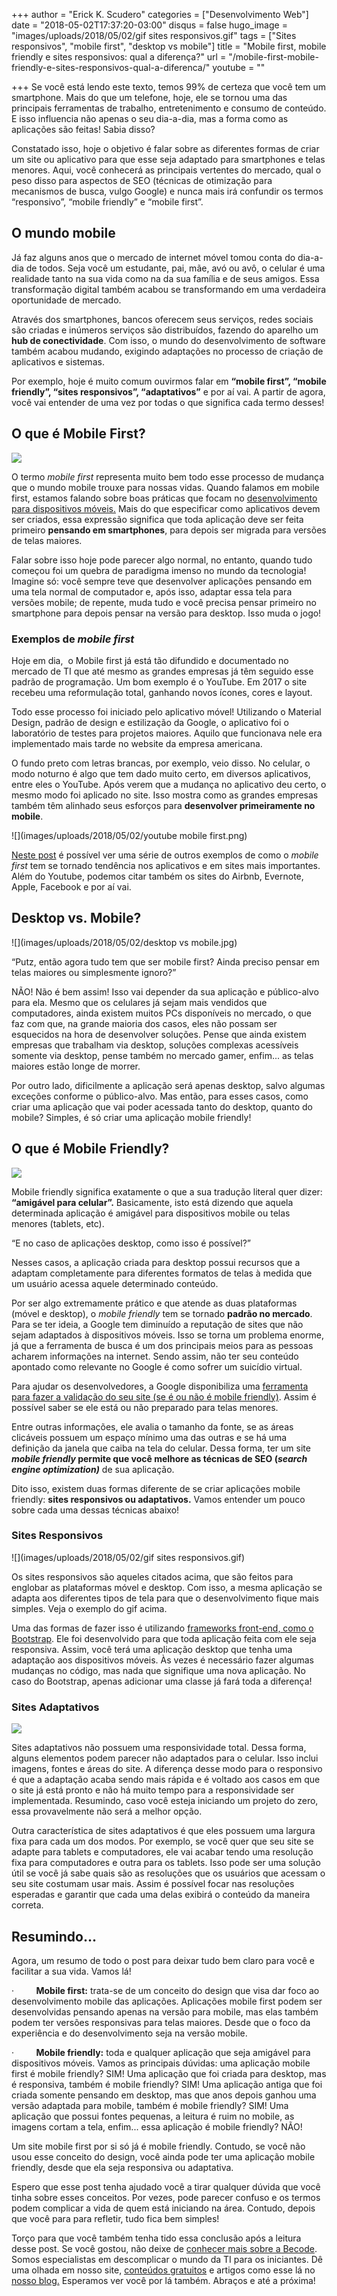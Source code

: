 +++
author = "Erick K. Scudero"
categories = ["Desenvolvimento Web"]
date = "2018-05-02T17:37:20-03:00"
disqus = false
hugo_image = "images/uploads/2018/05/02/gif sites responsivos.gif"
tags = ["Sites responsivos", "mobile first", "desktop vs mobile"]
title = "Mobile first, mobile friendly e sites responsivos: qual a diferença?"
url = "/mobile-first-mobile-friendly-e-sites-responsivos-qual-a-diferenca/"
youtube = ""

+++
Se você está lendo este texto, temos 99% de certeza que você tem um smartphone. Mais do que um telefone, hoje, ele se tornou uma das principais ferramentas de trabalho, entretenimento e consumo de conteúdo. E isso influencia não apenas o seu dia-a-dia, mas a forma como as aplicações são feitas! Sabia disso?

Constatado isso, hoje o objetivo é falar sobre as diferentes formas de criar um site ou aplicativo para que esse seja adaptado para smartphones e telas menores. Aqui, você conhecerá as principais vertentes do mercado, qual o peso disso para aspectos de SEO (técnicas de otimização para mecanismos de busca, vulgo Google) e nunca mais irá confundir os termos “responsivo”, “mobile friendly” e “mobile first”.

## **O mundo mobile**

Já faz alguns anos que o mercado de internet móvel tomou conta do dia-a-dia de todos. Seja você um estudante, pai, mãe, avó ou avô, o celular é uma realidade tanto na sua vida como na da sua família e de seus amigos. Essa transformação digital também acabou se transformando em uma verdadeira oportunidade de mercado.

Através dos smartphones, bancos oferecem seus serviços, redes sociais são criadas e inúmeros serviços são distribuídos, fazendo do aparelho um **hub de conectividade**. Com isso, o mundo do desenvolvimento de software também acabou mudando, exigindo adaptações no processo de criação de aplicativos e sistemas.

Por exemplo, hoje é muito comum ouvirmos falar em **“mobile first”, “mobile friendly”, “sites responsivos”, “adaptativos”** e por aí vai. A partir de agora, você vai entender de uma vez por todas o que significa cada termo desses!

## **O que é Mobile First?**

![](images/uploads/2018/05/02/mobile-first.png)

O termo _mobile first_ representa muito bem todo esse processo de mudança que o mundo mobile trouxe para nossas vidas. Quando falamos em mobile first, estamos falando sobre boas práticas que focam no [desenvolvimento para dispositivos móveis.](https://becode.com.br/trajetoria-de-um-desenvolvedor-mobile/) Mais do que especificar como aplicativos devem ser criados, essa expressão significa que toda aplicação deve ser feita primeiro **pensando em smartphones**, para depois ser migrada para versões de telas maiores.

Falar sobre isso hoje pode parecer algo normal, no entanto, quando tudo começou foi um quebra de paradigma imenso no mundo da tecnologia! Imagine só: você sempre teve que desenvolver aplicações pensando em uma tela normal de computador e, após isso, adaptar essa tela para versões mobile; de repente, muda tudo e você precisa pensar primeiro no smartphone para depois pensar na versão para desktop. Isso muda o jogo!

### **Exemplos de _mobile first_**

Hoje em dia,  o Mobile first já está tão difundido e documentado no mercado de TI que até mesmo as grandes empresas já têm seguido esse padrão de programação. Um bom exemplo é o YouTube. Em 2017 o site recebeu uma reformulação total, ganhando novos ícones, cores e layout.

Todo esse processo foi iniciado pelo aplicativo móvel! Utilizando o Material Design, padrão de design e estilização da Google, o aplicativo foi o laboratório de testes para projetos maiores. Aquilo que funcionava nele era implementado mais tarde no website da empresa americana.

O fundo preto com letras brancas, por exemplo, veio disso. No celular, o modo noturno é algo que tem dado muito certo, em diversos aplicativos, entre eles o YouTube. Após verem que a mudança no aplicativo deu certo, o mesmo modo foi aplicado no site. Isso mostra como as grandes empresas também têm alinhado seus esforços para **desenvolver primeiramente no mobile**.

![](images/uploads/2018/05/02/youtube mobile first.png)

<a href="https://medium.com/swlh/8-excellent-mobile-first-design-examples-for-designer-inspiration-d5c90d465221" rel="nofollow">Neste post</a> é possível ver uma série de outros exemplos de como o _mobile first_ tem se tornado tendência nos aplicativos e em sites mais importantes. Além do Youtube, podemos citar também os sites do Airbnb, Evernote, Apple, Facebook e por aí vai.

## **Desktop vs. Mobile?**

![](images/uploads/2018/05/02/desktop vs mobile.jpg)

“Putz, então agora tudo tem que ser mobile first? Ainda preciso pensar em telas maiores ou simplesmente ignoro?”

NÃO! Não é bem assim! Isso vai depender da sua aplicação e público-alvo para ela. Mesmo que os celulares já sejam mais vendidos que computadores, ainda existem muitos PCs disponíveis no mercado, o que faz com que, na grande maioria dos casos, eles não possam ser esquecidos na hora de desenvolver soluções. Pense que ainda existem empresas que trabalham via desktop, soluções complexas acessíveis somente via desktop, pense também no mercado gamer, enfim... as telas maiores estão longe de morrer.

Por outro lado, dificilmente a aplicação será apenas desktop, salvo algumas exceções conforme o público-alvo. Mas então, para esses casos, como criar uma aplicação que vai poder acessada tanto do desktop, quanto do mobile? Simples, é só criar uma aplicação mobile friendly!

## **O que é Mobile Friendly?**

![](images/uploads/2018/05/02/esquema-mobile-friendly.png)

Mobile friendly significa exatamente o que a sua tradução literal quer dizer: **“amigável para celular”.** Basicamente, isto está dizendo que aquela determinada aplicação é amigável para dispositivos mobile ou telas menores (tablets, etc).

“E no caso de aplicações desktop, como isso é possível?”

Nesses casos, a aplicação criada para desktop possui recursos que a adaptam completamente para diferentes formatos de telas à medida que um usuário acessa aquele determinado conteúdo.

Por ser algo extremamente prático e que atende as duas plataformas (móvel e desktop), o _mobile friendly_ tem se tornado **padrão no mercado**. Para se ter ideia, a Google tem diminuído a reputação de sites que não sejam adaptados à dispositivos móveis. Isso se torna um problema enorme, já que a ferramenta de busca é um dos principais meios para as pessoas acharem informações na internet. Sendo assim, não ter seu conteúdo apontado como relevante no Google é como sofrer um suicídio virtual.

Para ajudar os desenvolvedores, a Google disponibiliza uma <a href="https://search.google.com/test/mobile-friendly" rel="nofollow">ferramenta para fazer a validação do seu site (se é ou não é mobile friendly)</a>. Assim é possível saber se ele está ou não preparado para telas menores.

Entre outras informações, ele avalia o tamanho da fonte, se as áreas clicáveis possuem um espaço mínimo uma das outras e se há uma definição da janela que caiba na tela do celular. Dessa forma, ter um site **_mobile friendly_ permite que você melhore as técnicas de SEO (_search engine optimization)_** de sua aplicação.

Dito isso, existem duas formas diferente de se criar aplicações mobile friendly: **sites responsivos ou adaptativos.** Vamos entender um pouco sobre cada uma dessas técnicas abaixo!

### **Sites Responsivos**

![](images/uploads/2018/05/02/gif sites responsivos.gif)

Os sites responsivos são aqueles citados acima, que são feitos para englobar as plataformas móvel e desktop. Com isso, a mesma aplicação se adapta aos diferentes tipos de tela para que o desenvolvimento fique mais simples. Veja o exemplo do gif acima.

Uma das formas de fazer isso é utilizando [frameworks front-end, como o Bootstrap](https://becode.com.br/frameworks-front-end-mais-amados-segundo-github/). Ele foi desenvolvido para que toda aplicação feita com ele seja responsiva. Assim, você terá uma aplicação desktop que tenha uma adaptação aos dispositivos móveis. Às vezes é necessário fazer algumas mudanças no código, mas nada que signifique uma nova aplicação. No caso do Bootstrap, apenas adicionar uma classe já fará toda a diferença!

### **Sites Adaptativos**

![](images/uploads/2018/05/02/Adaptative-design.png)

Sites adaptativos não possuem uma responsividade total. Dessa forma, alguns elementos podem parecer não adaptados para o celular. Isso inclui imagens, fontes e áreas do site. A diferença desse modo para o responsivo é que a adaptação acaba sendo mais rápida e é voltado aos casos em que o site já está pronto e não há muito tempo para a responsividade ser implementada. Resumindo, caso você esteja iniciando um projeto do zero, essa provavelmente não será a melhor opção.

Outra característica de sites adaptativos é que eles possuem uma largura fixa para cada um dos modos. Por exemplo, se você quer que seu site se adapte para tablets e computadores, ele vai acabar tendo uma resolução fixa para computadores e outra para os tablets. Isso pode ser uma solução útil se você já sabe quais são as resoluções que os usuários que acessam o seu site costumam usar mais. Assim é possível focar nas resoluções esperadas e garantir que cada uma delas exibirá o conteúdo da maneira correta.

## **Resumindo...**

Agora, um resumo de todo o post para deixar tudo bem claro para você e facilitar a sua vida. Vamos lá!

·         **Mobile first:** trata-se de um conceito do design que visa dar foco ao desenvolvimento mobile das aplicações. Aplicações mobile first podem ser desenvolvidas pensando apenas na versão para mobile, mas elas também podem ter versões responsivas para telas maiores. Desde que o foco da experiência e do desenvolvimento seja na versão mobile.

·         **Mobile friendly:** toda e qualquer aplicação que seja amigável para dispositivos móveis. Vamos as principais dúvidas: uma aplicação mobile first é mobile friendly? SIM! Uma aplicação que foi criada para desktop, mas é responsiva, também é mobile friendly? SIM! Uma aplicação antiga que foi criada somente pensando em desktop, mas que anos depois ganhou uma versão adaptada para mobile, também é mobile friendly? SIM! Uma aplicação que possui fontes pequenas, a leitura é ruim no mobile, as imagens cortam a tela, enfim... essa aplicação é mobile friendly? NÃO!

Um site mobile first por si só já é mobile friendly. Contudo, se você não usou esse conceito do design, você ainda pode ter uma aplicação mobile friendly, desde que ela seja responsiva ou adaptativa.

Espero que esse post tenha ajudado você a tirar qualquer dúvida que você tinha sobre esses conceitos. Por vezes, pode parecer confuso e os termos podem complicar a vida de quem está iniciando na área. Contudo, depois que você para para refletir, tudo fica bem simples!

Torço para que você também tenha tido essa conclusão após a leitura desse post. Se você gostou, não deixe de [conhecer mais sobre a Becode](https://becode.com.br/). Somos especialistas em descomplicar o mundo da TI para os iniciantes. Dê uma olhada em nosso site, [conteúdos gratuitos](https://becode.com.br/materiais) e artigos como esse lá no [nosso blog.](https://becode.com.br/blog) Esperamos ver você por lá também. Abraços e até a próxima!